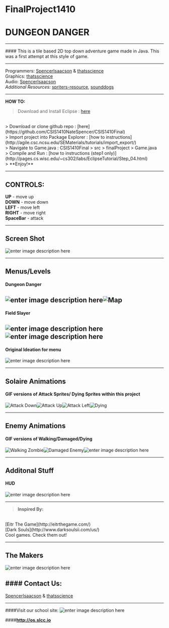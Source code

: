 # FinalProject1410
DUNGEON DANGER
===================


----------


####<i class="icon-gamepad"></i> This is a tile based 2D top down adventure game made in Java.  This was a first attempt at this style of game.


----------


<i class="icon-code"></i> Programmers: [SpencerIsaacson](https://github.com/SpencerIsaacson) & [thatsscience](https://github.com/thatsscience)
<br/>
<i class="icon-picture"></i>Graphics: [thatsscience](https://github.com/thatsscience)
<br/>
<i class="icon-music"></i>Audio: [SpencerIsaacson](https://github.com/SpencerIsaacson)
<br/>
<i class="icon-plus-squared"></i>*Additional Resources:* [spriters-resource](http://www.spriters-resource.com/), [sounddogs](http://www.sounddogs.com/)


----------


**HOW TO:<i class="icon-help"></i>**
> Download and Install Eclipse :  [here](http://eclipse.org/downloads/)
<br/>
> Download or clone github repo : [here](https://github.com/CSIS1410NateSpencer/CSIS1410Final)
<br/>
> Import project into Package Explorer : [how to instructions](http://agile.csc.ncsu.edu/SEMaterials/tutorials/import_export/)
<br/>
> Navigate to Game.java : CSIS1410Final > src > finalProject > Game.java
<br/>
> Compile and Run :  [how to instructions (step1 only)](http://pages.cs.wisc.edu/~cs302/labs/EclipseTutorial/Step_04.html)
<br/>
> **Enjoy!**

----------
**CONTROLS:**
----------

**UP** - move up
<br/>
**DOWN** - move down
<br/>
**LEFT** - move left
<br/>
**RIGHT** - move right
<br/>
**SpaceBar** - attack
<br/>


----------


**Screen Shot**
------------------
![enter image description here](https://lh3.googleusercontent.com/-7d_P2gidx2o/VT6sjM6AWAI/AAAAAAAAMxw/WIRmf0FJ9ww/s500/screen_shot.png "screen_shot.png")


----------


**Menus/Levels**
-------------
#### <i class="icon-picture"></i> Dungeon Danger
![enter image description here](https://lh3.googleusercontent.com/xsnWyS8Zz6D9pMn07uVlCDAZK12JZgfzmVoL_N1XB2M=s500 "dungeon_menu.gif")![Map](https://lh3.googleusercontent.com/-xQ2HoxyznsM/VT-mB4AHhrI/AAAAAAAAMyo/uZX9O5v3KDk/s500/dungeon_map.png "dungeon_map.png")
----------
#### <i class="icon-picture"></i> Field Slayer
![enter image description here](https://lh3.googleusercontent.com/--Yahl0pS4no/VT6nqfYvq7I/AAAAAAAAMw0/7VlseKxtxtE/s500/grassymenu.gif "grassymenu.gif")![enter image description here](https://lh3.googleusercontent.com/-l_uN7s7Tf-E/VT-nEH57TII/AAAAAAAAMy0/u9Bv2rP7qjY/s500/LVL1.png "LVL1.png")
----------
#### <i class="icon-picture"></i> Original Ideation for menu
![enter image description here](https://lh3.googleusercontent.com/-Uyou3iHsVnY/VT6nx-3633I/AAAAAAAAMxA/rcZzTjOaWzg/s500/START_MENU.gif "START_MENU.gif")


----------


**Solaire Animations**
-------------
#### <i class="icon-picture"></i> GIF versions of Attack Sprites/ Dying Sprites within this project
![Attack Down](https://lh3.googleusercontent.com/tJviW0pNaiX6EwrxZ6Q-p4k6wodKgL6YdfKu_4nDJ7U=s300 "attack_down.gif")![Attack Up](https://lh3.googleusercontent.com/wInjWGbg85BSCvJYjBou-RGhNyQcVzzrH7hBUQnqrq0=s300 "attack_up.gif")![Attack Left](https://lh3.googleusercontent.com/MIWx4s4Miowpi6qDpTFDpUT6G-iXCk1TF330IXDPRgk=s300 "left_attack.gif")![Dying](https://lh3.googleusercontent.com/7Lh2a29R-x6AQ18J9oFDZCDluLBw_JwApXL0fkaDJVE=s300 "dying_animated.gif") 


----------


**Enemy Animations**
-------------
#### <i class="icon-picture"></i>GIF versions of Walking/Damaged/Dying
![Walking Zombie](https://lh3.googleusercontent.com/rejJjiLB1oMSL25R8xavvki1jzcqt_PN4jHi0IdbZAY=s300 "walk_zombie.gif")![Damaged Enemy](https://lh3.googleusercontent.com/lKpAAHG4rB3e6JGXEdPhS1byi38DrhA9vLZMtYY_1YU=s300 "damaged_enemy_animated.gif")![enter image description here](https://lh3.googleusercontent.com/EHbSb9kBVHc9nXna4McfGgLE5fK1x9o6oMyIzMM210A=s300 "dying_enemy.gif")


----------


**Additonal Stuff**
-----
#### <i class="icon-picture"></i> HUD
![enter image description here](https://lh3.googleusercontent.com/-GKvX67InjsA/VT6oagjU9II/AAAAAAAAMxM/jDehEoRdu0Y/s300/empty_hud.png "empty_hud.png")


----------


>**Inspired By:**
<br/>
[Eitr The Game](http://eitrthegame.com/)
<br/>
[Dark Souls](http://www.darksoulsii.com/us/)
<br/>
Cool games. Check them out!


----------


**The Makers**
------------------
![enter image description here](https://lh3.googleusercontent.com/n-VtNVOLibhOuT3pEzSkcvaBXvyjnNGY22G4qwoHgio=s500 "splash_screen.png")

####<i class="icon-mail"></i> **Contact Us:**
--------
<i class="icon-code"></i>  [SpencerIsaacson](https://github.com/SpencerIsaacson) & [thatsscience](https://github.com/thatsscience)


----------
####Visit our school site:
![enter image description here](https://lh3.googleusercontent.com/-rWD1U4nvyog/VT603F9pxDI/AAAAAAAAMyM/TtqF3uPbedM/s500/os_retro.gif "os_retro.gif")

####**http://os.slcc.io**
